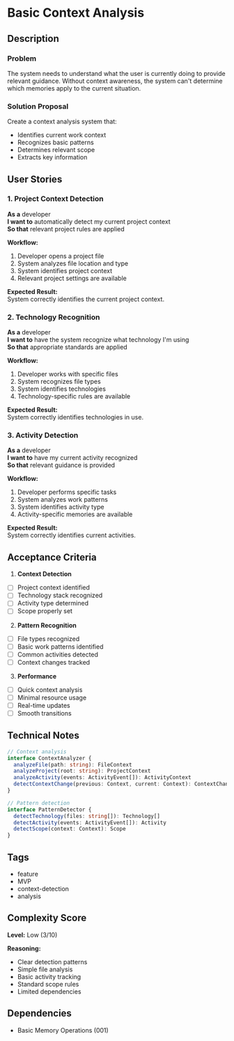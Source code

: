 # Basic Context Analysis

## Description

### Problem
The system needs to understand what the user is currently doing to provide relevant guidance. Without context awareness, the system can't determine which memories apply to the current situation.

### Solution Proposal
Create a context analysis system that:
- Identifies current work context
- Recognizes basic patterns
- Determines relevant scope
- Extracts key information

## User Stories

### 1. Project Context Detection
**As a** developer  
**I want to** automatically detect my current project context  
**So that** relevant project rules are applied

**Workflow:**
1. Developer opens a project file
2. System analyzes file location and type
3. System identifies project context
4. Relevant project settings are available

**Expected Result:**  
System correctly identifies the current project context.

### 2. Technology Recognition
**As a** developer  
**I want to** have the system recognize what technology I'm using  
**So that** appropriate standards are applied

**Workflow:**
1. Developer works with specific files
2. System recognizes file types
3. System identifies technologies
4. Technology-specific rules are available

**Expected Result:**  
System correctly identifies technologies in use.

### 3. Activity Detection
**As a** developer  
**I want to** have my current activity recognized  
**So that** relevant guidance is provided

**Workflow:**
1. Developer performs specific tasks
2. System analyzes work patterns
3. System identifies activity type
4. Activity-specific memories are available

**Expected Result:**  
System correctly identifies current activities.

## Acceptance Criteria

1. **Context Detection**
- [ ] Project context identified
- [ ] Technology stack recognized
- [ ] Activity type determined
- [ ] Scope properly set

2. **Pattern Recognition**
- [ ] File types recognized
- [ ] Basic work patterns identified
- [ ] Common activities detected
- [ ] Context changes tracked

3. **Performance**
- [ ] Quick context analysis
- [ ] Minimal resource usage
- [ ] Real-time updates
- [ ] Smooth transitions

## Technical Notes
```typescript
// Context analysis
interface ContextAnalyzer {
  analyzeFile(path: string): FileContext
  analyzeProject(root: string): ProjectContext
  analyzeActivity(events: ActivityEvent[]): ActivityContext
  detectContextChange(previous: Context, current: Context): ContextChange
}

// Pattern detection
interface PatternDetector {
  detectTechnology(files: string[]): Technology[]
  detectActivity(events: ActivityEvent[]): Activity
  detectScope(context: Context): Scope
}
```

## Tags
- feature
- MVP
- context-detection
- analysis

## Complexity Score
**Level:** Low (3/10)

**Reasoning:**
- Clear detection patterns
- Simple file analysis
- Basic activity tracking
- Standard scope rules
- Limited dependencies

## Dependencies
- Basic Memory Operations (001)